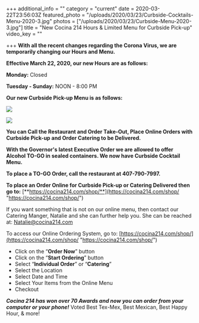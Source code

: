 +++
additional_info = ""
category = "current"
date = 2020-03-22T23:56:03Z
featured_photo = "/uploads/2020/03/23/Curbside-Cocktails-Menu-2020-3.jpg"
photos = ["/uploads/2020/03/23/Curbside-Menu-2020-3.jpg"]
title = "New Cocina 214 Hours & Limited Menu for Curbside Pick-up"
video_key = ""

+++
**With all the recent changes regarding the Corona Virus, we are temporarily changing our Hours and Menu.**

**Effective March 22, 2020, our new Hours are as follows:**

**Monday:** Closed

**Tuesday - Sunday:** NOON - 8:00 PM

**Our new Curbside Pick-up Menu is as follows:**

![](/uploads/2020/03/23/Curbside-Menu-2020.jpg)

![](/uploads/2020/03/23/Curbside-Cocktails-Menu-2020.jpg)

**You can Call the Restaurant and Order Take-Out, Place Online Orders with Curbside Pick-up and Order Catering to be Delivered.**

**With the Governor's latest Executive Order we are allowed to offer Alcohol TO-GO in sealed containers. We now have Curbside Cocktail Menu.**

**To place a TO-GO Order, call the restaurant at 407-790-7997.**

**To place an Order Online for Curbside Pick-up or Catering Delivered then go to:** [**https://cocina214.com/shop/**](https://cocina214.com/shop/ "https://cocina214.com/shop/")

If you want something that is not on our online menu, then contact our Catering Manger, Natalie and she can further help you. She can be reached at: Natalie@cocina214.com

To access our Online Ordering System, go to: [https://cocina214.com/shop/](https://cocina214.com/shop/ "https://cocina214.com/shop/")

* Click on the “**Order Now**” button
* Click on the “**Start Ordering**” button
* Select “**Individual Order**” or “**Catering**”
* Select the Location
* Select Date and Time
* Select Your Items from the Online Menu
* Checkout

**_Cocina 214 has won over 70 Awards and now you can order from your computer or your phone!_** Voted Best Tex-Mex, Best Mexican, Best Happy Hour, & more!